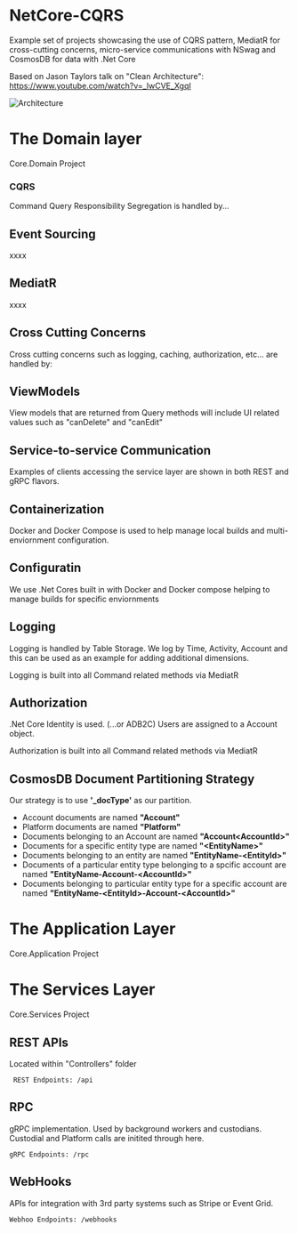 # NetCore-CQRS
Example set of projects showcasing the use of CQRS pattern, MediatR for cross-cutting concerns, micro-service communications with NSwag and CosmosDB for data with .Net Core

Based on Jason Taylors talk on "Clean Architecture": https://www.youtube.com/watch?v=_lwCVE_XgqI

![Architecture](https://github.com/INNVTV/NetCore-CQRS/blob/master/_docs/imgs/clean-architecture.png)

# The Domain layer
 Core.Domain Project
 
### CQRS

Command Query Responsibility Segregation is handled by...

## Event Sourcing
xxxx

## MediatR
xxxx

## Cross Cutting Concerns
Cross cutting concerns such as logging, caching, authorization, etc... are handled by:

## ViewModels
View models that are returned from Query methods will include UI related values such as "canDelete" and "canEdit"

## Service-to-service Communication
Examples of clients accessing the service layer are shown in both REST and gRPC flavors.

## Containerization
Docker and Docker Compose is used to help manage local builds and multi-enviornment configuration.

## Configuratin
We use .Net Cores built in with Docker and Docker compose helping to manage builds for specific enviornments

## Logging
Logging is handled by Table Storage. We log by Time, Activity, Account and this can be used as an example for adding additional dimensions.

Logging is built into all Command related methods via MediatR

## Authorization
.Net Core Identity is used. (...or ADB2C) Users are assigned to a Account object.

Authorization is built into all Command related methods via MediatR

## CosmosDB Document Partitioning Strategy
Our strategy is to use **'_docType'** as our partition.

 * Account documents are named **"Account"**
 * Platform documents are named **"Platform"**
 * Documents belonging to an Account are named **"Account\<AccountId\>"**
 * Documents for a specific entity type are named **"\<EntityName\>"**
 * Documents belonging to an entity are named **"EntityName-\<EntityId\>"**
 * Documents of a particular entity type belonging to a spcific account are named **"EntityName-Account-\<AccountId\>"**
 * Documents belonging to particular entity type for a specific account are named **"EntityName-\<EntityId\>-Account-\<AccountId\>"**
 
 # The Application Layer
 Core.Application Project
 
 # The Services Layer
 Core.Services Project
 
 ## REST APIs
 Located within "Controllers" folder
 
     REST Endpoints: /api
 
 ## RPC
gRPC implementation. Used by background workers and custodians. Custodial and Platform calls are initited through here.

    gRPC Endpoints: /rpc

## WebHooks
APIs for integration with 3rd party systems such as Stripe or Event Grid.

    Webhoo Endpoints: /webhooks
 
